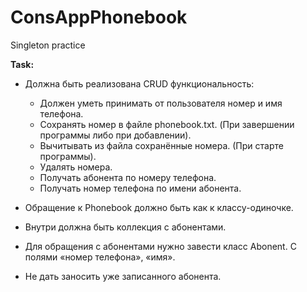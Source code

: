 # ConsAppPhonebook
Singleton practice

**Task:**
- Должна быть реализована CRUD функциональность:
  - Должен уметь принимать от пользователя номер и имя телефона.
  - Сохранять номер в файле phonebook.txt. (При завершении программы либо при добавлении).
  - Вычитывать из файла сохранённые номера. (При старте программы).
  - Удалять номера.
  - Получать абонента по номеру телефона.
  - Получать номер телефона по имени абонента.

- Обращение к Phonebook должно быть как к классу-одиночке.
- Внутри должна быть коллекция с абонентами.
- Для обращения с абонентами нужно завести класс Abonent. С полями «номер телефона», «имя».
- Не дать заносить уже записанного абонента.

